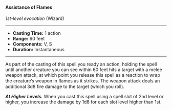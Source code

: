 #### Assistance of Flames
*1st-level evocation* (Wizard)
___
- **Casting Time:** 1 action
- **Range:** 60 feet
- **Components:** V, S
- **Duration:** Instantaneous
---
As part of the casting of this spell you ready an action, holding the spell until another creature you can see within 60 feet hits a target with a melee weapon attack, at which point you release this spell as a reaction to wrap the creature’s weapon in ﬂames as it strikes. The weapon attack deals an additional 3d8 fire damage to the target (which you roll).

***At Higher Levels.*** When you cast this spell using a spell slot of 2nd level or higher, you increase the damage by 1d8 for each slot level higher than 1st.
